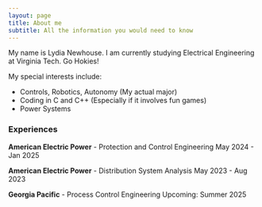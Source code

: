 ```yaml
---
layout: page
title: About me
subtitle: All the information you would need to know
---
```


My name is Lydia Newhouse. I am currently studying Electrical Engineering at Virginia Tech. Go Hokies!

My special interests include:

- Controls, Robotics, Autonomy (My actual major)
- Coding in C and C++ (Especially if it involves fun games)
- Power Systems

### Experiences

**American Electric Power** - Protection and Control Engineering
May 2024 - Jan 2025



**American Electric Power** - Distribution System Analysis
May 2023 - Aug 2023



**Georgia Pacific** - Process Control Engineering
Upcoming: Summer 2025
